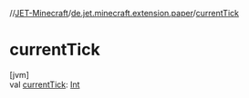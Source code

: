 //[JET-Minecraft](../../index.md)/[de.jet.minecraft.extension.paper](index.md)/[currentTick](current-tick.md)

# currentTick

[jvm]\
val [currentTick](current-tick.md): [Int](https://kotlinlang.org/api/latest/jvm/stdlib/kotlin/-int/index.html)
